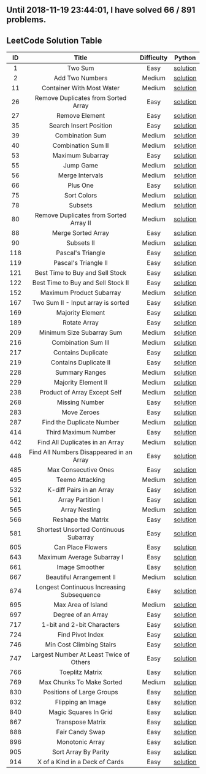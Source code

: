 Until 2018-11-19 23:44:01, I have solved 66 / 891 problems. 
----------------
## LeetCode Solution Table
| ID | Title | Difficulty | Python |
|:---:|:---:|:---:|:---:|
|1| Two Sum|Easy|[solution](python/1.%20Two%20Sum.py)|
|2| Add Two Numbers|Medium|[solution](python/2.%20Add%20Two%20Numbers.py)|
|11| Container With Most Water|Medium|[solution](python/11.%20Container%20With%20Most%20Water.py)|
|26| Remove Duplicates from Sorted Array|Easy|[solution](python/26.%20Remove%20Duplicates%20from%20Sorted%20Array.py)|
|27| Remove Element|Easy|[solution](python/27.%20Remove%20Element.py)|
|35| Search Insert Position|Easy|[solution](python/35.%20Search%20Insert%20Position.py)|
|39| Combination Sum|Medium|[solution](python/39.%20Combination%20Sum.py)|
|40| Combination Sum II|Medium|[solution](python/40.%20Combination%20Sum%20II.py)|
|53| Maximum Subarray|Easy|[solution](python/53.%20Maximum%20Subarray.py)|
|55| Jump Game|Medium|[solution](python/55.%20Jump%20Game.py)|
|56| Merge Intervals|Medium|[solution](python/56.%20Merge%20Intervals.py)|
|66| Plus One|Easy|[solution](python/66.%20Plus%20One.py)|
|75| Sort Colors|Medium|[solution](python/75.%20Sort%20Colors.py)|
|78| Subsets|Medium|[solution](python/78.%20Subsets.py)|
|80| Remove Duplicates from Sorted Array II|Medium|[solution](python/80.%20Remove%20Duplicates%20from%20Sorted%20Array%20II.py)|
|88| Merge Sorted Array|Easy|[solution](python/88.%20Merge%20Sorted%20Array.py)|
|90| Subsets II|Medium|[solution](python/90.%20Subsets%20II.py)|
|118| Pascal's Triangle|Easy|[solution](python/118.%20Pascal's%20Triangle.py)|
|119| Pascal's Triangle II|Easy|[solution](python/119.%20Pascal's%20Triangle%20II.py)|
|121| Best Time to Buy and Sell Stock|Easy|[solution](python/121.%20Best%20Time%20to%20Buy%20and%20Sell%20Stock.py)|
|122| Best Time to Buy and Sell Stock II|Easy|[solution](python/122.%20Best%20Time%20to%20Buy%20and%20Sell%20Stock%20II.py)|
|152| Maximum Product Subarray|Medium|[solution](python/152.%20Maximum%20Product%20Subarray.py)|
|167| Two Sum II - Input array is sorted|Easy|[solution](python/167.%20Two%20Sum%20II%20-%20Input%20array%20is%20sorted.py)|
|169| Majority Element|Easy|[solution](python/169.%20Majority%20Element.py)|
|189| Rotate Array|Easy|[solution](python/189.%20Rotate%20Array.py)|
|209| Minimum Size Subarray Sum|Medium|[solution](python/209.%20Minimum%20Size%20Subarray%20Sum.py)|
|216| Combination Sum III|Medium|[solution](python/216.%20Combination%20Sum%20III.py)|
|217| Contains Duplicate|Easy|[solution](python/217.%20Contains%20Duplicate.py)|
|219| Contains Duplicate II|Easy|[solution](python/219.%20Contains%20Duplicate%20II.py)|
|228| Summary Ranges|Medium|[solution](python/228.%20Summary%20Ranges.py)|
|229| Majority Element II|Medium|[solution](python/229.%20Majority%20Element%20II.py)|
|238| Product of Array Except Self|Medium|[solution](python/238.%20Product%20of%20Array%20Except%20Self.py)|
|268| Missing Number|Easy|[solution](python/268.%20Missing%20Number.py)|
|283| Move Zeroes|Easy|[solution](python/283.%20Move%20Zeroes.py)|
|287| Find the Duplicate Number|Medium|[solution](python/287.%20Find%20the%20Duplicate%20Number.py)|
|414| Third Maximum Number|Easy|[solution](python/414.%20Third%20Maximum%20Number.py)|
|442| Find All Duplicates in an Array|Medium|[solution](python/442.%20Find%20All%20Duplicates%20in%20an%20Array.py)|
|448| Find All Numbers Disappeared in an Array|Easy|[solution](python/448.%20Find%20All%20Numbers%20Disappeared%20in%20an%20Array.py)|
|485| Max Consecutive Ones|Easy|[solution](python/485.%20Max%20Consecutive%20Ones.py)|
|495| Teemo Attacking|Medium|[solution](python/495.%20Teemo%20Attacking.py)|
|532| K-diff Pairs in an Array|Easy|[solution](python/532.%20K-diff%20Pairs%20in%20an%20Array.py)|
|561| Array Partition I|Easy|[solution](python/561.%20Array%20Partition%20I.py)|
|565| Array Nesting|Medium|[solution](python/565.%20Array%20Nesting.py)|
|566| Reshape the Matrix|Easy|[solution](python/566.%20Reshape%20the%20Matrix.py)|
|581| Shortest Unsorted Continuous Subarray|Easy|[solution](python/581.%20Shortest%20Unsorted%20Continuous%20Subarray.py)|
|605| Can Place Flowers|Easy|[solution](python/605.%20Can%20Place%20Flowers.py)|
|643| Maximum Average Subarray I|Easy|[solution](python/643.%20Maximum%20Average%20Subarray%20I.py)|
|661| Image Smoother|Easy|[solution](python/661.%20Image%20Smoother.py)|
|667| Beautiful Arrangement II|Medium|[solution](python/667.%20Beautiful%20Arrangement%20II.py)|
|674| Longest Continuous Increasing Subsequence|Easy|[solution](python/674.%20Longest%20Continuous%20Increasing%20Subsequence.py)|
|695| Max Area of Island|Medium|[solution](python/695.%20Max%20Area%20of%20Island.py)|
|697| Degree of an Array|Easy|[solution](python/697.%20Degree%20of%20an%20Array.py)|
|717| 1-bit and 2-bit Characters|Easy|[solution](python/717.%201-bit%20and%202-bit%20Characters.py)|
|724| Find Pivot Index|Easy|[solution](python/724.%20Find%20Pivot%20Index.py)|
|746| Min Cost Climbing Stairs|Easy|[solution](python/746.%20Min%20Cost%20Climbing%20Stairs.py)|
|747| Largest Number At Least Twice of Others|Easy|[solution](python/747.%20Largest%20Number%20At%20Least%20Twice%20of%20Others.py)|
|766| Toeplitz Matrix|Easy|[solution](python/766.%20Toeplitz%20Matrix.py)|
|769| Max Chunks To Make Sorted|Medium|[solution](python/769.%20Max%20Chunks%20To%20Make%20Sorted.py)|
|830| Positions of Large Groups|Easy|[solution](python/830.%20Positions%20of%20Large%20Groups.py)|
|832| Flipping an Image|Easy|[solution](python/832.%20Flipping%20an%20Image.py)|
|840| Magic Squares In Grid|Easy|[solution](python/840.%20Magic%20Squares%20In%20Grid.py)|
|867| Transpose Matrix|Easy|[solution](python/867.%20Transpose%20Matrix.py)|
|888| Fair Candy Swap|Easy|[solution](python/888.%20Fair%20Candy%20Swap.py)|
|896| Monotonic Array|Easy|[solution](python/896.%20Monotonic%20Array.py)|
|905| Sort Array By Parity|Easy|[solution](python/905.%20Sort%20Array%20By%20Parity.py)|
|914| X of a Kind in a Deck of Cards|Easy|[solution](python/914.%20X%20of%20a%20Kind%20in%20a%20Deck%20of%20Cards.py)|
